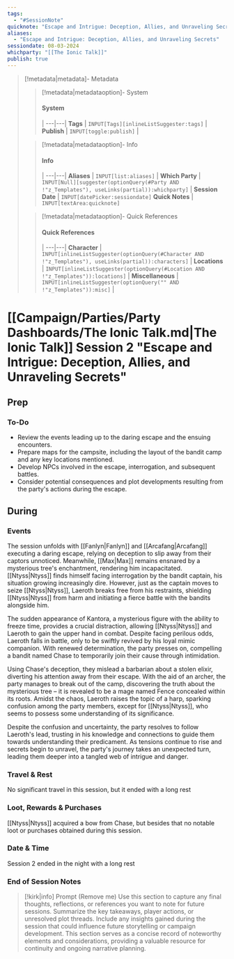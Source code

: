 ```yaml
---
tags:
  - "#SessionNote"
quicknote: "Escape and Intrigue: Deception, Allies, and Unraveling Secrets"
aliases:
  - "Escape and Intrigue: Deception, Allies, and Unraveling Secrets"
sessiondate: 08-03-2024
whichparty: "[[The Ionic Talk]]"
publish: true
---
```

> [!metadata|metadata]- Metadata 
>> [!metadata|metadataoption]- System
>> #### System
>>  |
>> ---|---|
> **Tags** | `INPUT[Tags][inlineListSuggester:tags]` |
> **Publish** | `INPUT[toggle:publish]` |
>
>
>> [!metadata|metadataoption]- Info
>> #### Info
>>  |
>> ---|---|
>> **Aliases** | `INPUT[list:aliases]` |
>> **Which Party** | `INPUT[Null][suggester(optionQuery(#Party AND !"z_Templates"), useLinks(partial)):whichparty]` |
>> **Session Date** | `INPUT[datePicker:sessiondate]`
>> **Quick Notes** |  `INPUT[textArea:quicknote]`
>
>> [!metadata|metadataoption]- Quick References
>> #### Quick References
>>  |
>> ---|---|
>> **Character** | `INPUT[inlineListSuggester(optionQuery(#Character AND !"z_Templates"), useLinks(partial)):characters]` |
>> **Locations** | `INPUT[inlineListSuggester(optionQuery(#Location AND !"z_Templates")):locations]` |
>> **Miscellaneous** | `INPUT[inlineListSuggester(optionQuery("" AND !"z_Templates")):misc]` |

#  [[Campaign/Parties/Party Dashboards/The Ionic Talk.md|The Ionic Talk]] Session 2 "Escape and Intrigue: Deception, Allies, and Unraveling Secrets"
## Prep
### To-Do

- Review the events leading up to the daring escape and the ensuing encounters.
- Prepare maps for the campsite, including the layout of the bandit camp and any key locations mentioned.
- Develop NPCs involved in the escape, interrogation, and subsequent battles.
- Consider potential consequences and plot developments resulting from the party's actions during the escape.

## During
### Events

The session unfolds with [[Fanlyn|Fanlyn]] and [[Arcafang|Arcafang]] executing a daring escape, relying on deception to slip away from their captors unnoticed. Meanwhile, [[Max|Max]] remains ensnared by a mysterious tree's enchantment, rendering him incapacitated. [[Ntyss|Ntyss]] finds himself facing interrogation by the bandit captain, his situation growing increasingly dire. However, just as the captain moves to seize [[Ntyss|Ntyss]], Laeroth breaks free from his restraints, shielding [[Ntyss|Ntyss]] from harm and initiating a fierce battle with the bandits alongside him.

The sudden appearance of Kantora, a mysterious figure with the ability to freeze time, provides a crucial distraction, allowing [[Ntyss|Ntyss]] and Laeroth to gain the upper hand in combat. Despite facing perilous odds, Laeroth falls in battle, only to be swiftly revived by his loyal mimic companion. With renewed determination, the party presses on, compelling a bandit named Chase to temporarily join their cause through intimidation.

Using Chase's deception, they mislead a barbarian about a stolen elixir, diverting his attention away from their escape. With the aid of an archer, the party manages to break out of the camp, discovering the truth about the mysterious tree – it is revealed to be a mage named Fence concealed within its roots. Amidst the chaos, Laeroth raises the topic of a harp, sparking confusion among the party members, except for [[Ntyss|Ntyss]], who seems to possess some understanding of its significance.

Despite the confusion and uncertainty, the party resolves to follow Laeroth's lead, trusting in his knowledge and connections to guide them towards understanding their predicament. As tensions continue to rise and secrets begin to unravel, the party's journey takes an unexpected turn, leading them deeper into a tangled web of intrigue and danger.

### Travel & Rest

No significant travel in this session, but it ended with a long rest

### Loot, Rewards & Purchases

[[Ntyss|Ntyss]] acquired a bow from Chase, but besides that no notable loot or purchases obtained during this session.

### Date & Time

Session 2 ended in the night with a long rest

### End of Session Notes

> [!kirk|info] Prompt (Remove me)
Use this section to capture any final thoughts, reflections, or references you want to note for future sessions. Summarize the key takeaways, player actions, or unresolved plot threads. Include any insights gained during the session that could influence future storytelling or campaign development. This section serves as a concise record of noteworthy elements and considerations, providing a valuable resource for continuity and ongoing narrative planning.
